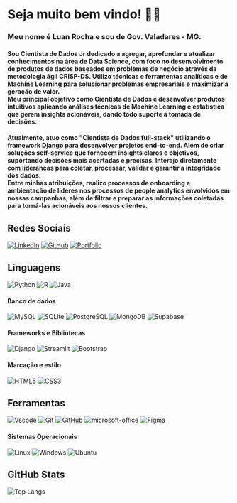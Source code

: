 # Seja muito bem vindo! 👋🏻


###  Meu nome é Luan Rocha e sou de Gov. Valadares - MG. 
#### Sou Cientista de Dados Jr dedicado a agregar, aprofundar e atualizar conhecimentos na área de Data Science, com foco no desenvolvimento de produtos de dados baseados em problemas de negócio através da metodologia ágil CRISP-DS. Utilizo técnicas e ferramentas analíticas e de Machine Learning para solucionar problemas empresariais e maximizar a geração de valor. <br> Meu principal objetivo como Cientista de Dados é desenvolver produtos intuitivos aplicando análises técnicas de Machine Learning e estatística que gerem insights acionáveis, dando todo suporte à tomada de decisões.

#### Atualmente, atuo como "Cientista de Dados full-stack" utilizando o framework Django para desenvolver projetos end-to-end. Além de criar soluções self-service que fornecem insights claros e objetivos, suportando decisões mais acertadas e precisas. Interajo diretamente com lideranças para coletar, processar, validar e garantir a integridade dos dados.<br> Entre minhas atribuições, realizo processos de onboarding e ambientação de líderes nos processos de people analytics envolvidos em nossas campanhas, além de filtrar e preparar as informações coletadas para torná-las acionáveis aos nossos clientes.

## Redes Sociais

[![LinkedIn](https://img.shields.io/badge/LinkedIn-0077B5?style=for-the-badge&logo=linkedin&logoColor=fff)](https://www.linkedin.com/in/luan-rs/) 
[![GitHub](https://img.shields.io/badge/GitHub-100000?style=for-the-badge&logo=github&logoColor=white)](https://github.com/rsantosluan)
[![Portfolio](https://img.shields.io/badge/Portfolio-FF5722?style=for-the-badge&logo=todoist&logoColor=white)](https://rsantosluan.github.io/project_portfolio/index.html)

## Linguagens
![Python](https://img.shields.io/badge/Python-0D1117?style=for-the-badge&logo=python)
![R](https://img.shields.io/badge/R-276DC3?style=for-the-badge&logo=r&logoColor=white)
![Java](https://img.shields.io/badge/java-%23ED8B00.svg?style=for-the-badge&logo=openjdk&logoColor=white)

#### Banco de dados
![MySQL](https://img.shields.io/badge/MySQL-00000F?style=for-the-badge&logo=mysql&logoColor=white)
![SQLite](https://img.shields.io/badge/SQLite-000?style=for-the-badge&logo=sqlite&logoColor=07405E)
![PostgreSQL](https://img.shields.io/badge/PostgreSQL-000?style=for-the-badge&logo=postgresql)
![MongoDB](https://img.shields.io/badge/MongoDB-%234ea94b.svg?style=for-the-badge&logo=mongodb&logoColor=white)
![Supabase](https://img.shields.io/badge/Supabase-3ECF8E?style=for-the-badge&logo=supabase&logoColor=white)

#### Frameworks e Bibliotecas 
![Django](https://img.shields.io/badge/django-%23092E20.svg?style=for-the-badge&logo=django&logoColor=white)
![Streamlit](https://img.shields.io/badge/-Streamlit-FF4B4B?style=for-the-badge&logo=streamlit&logoColor=white)
![Bootstrap](https://img.shields.io/badge/-boostrap-0D1117?style=for-the-badge&logo=bootstrap&labelColor=0D1117)


#### Marcação e estilo
![HTML5](https://img.shields.io/badge/HTML5-E34F26?style=for-the-badge&logo=html5&logoColor=white)
![CSS3](https://img.shields.io/badge/CSS3-1572B6?style=for-the-badge&logo=css3&logoColor=white)

## Ferramentas
![Vscode](https://img.shields.io/badge/Vscode-007ACC?style=for-the-badge&logo=visual-studio-code&logoColor=white)
![Git](https://img.shields.io/badge/-Git-0D1117?style=for-the-badge&logo=git&labelColor=0D1117)
![GitHub](https://img.shields.io/badge/-GitHub-0D1117?style=for-the-badge&logo=github&labelColor=0D1117)
![microsoft-office](https://img.shields.io/badge/-microsoft_office-0D1117?style=for-the-badge&logo=microsoft-office&labelColor=0D1117)
![Figma](https://img.shields.io/badge/Figma-696969?style=for-the-badge&logo=figma&logoColor=figma)


#### Sistemas Operacionais
![Linux](https://img.shields.io/badge/Linux-000?style=for-the-badge&logo=linux&logoColor=FCC624)
![Windows](https://img.shields.io/badge/Windows-000?style=for-the-badge&logo=windows&logoColor=2CA5E0)
![Ubuntu](https://img.shields.io/badge/Ubuntu-35495E?style=for-the-badge&logo=ubuntu&logoColor=2CA5E0)

## GitHub Stats

![Top Langs](https://github-readme-stats-git-masterrstaa-rickstaa.vercel.app/api/top-langs/?username=rsantosluan&layout=compact&bg_color=000&border_color=30A3DC&title_color=E94D5F&text_color=FFF)
